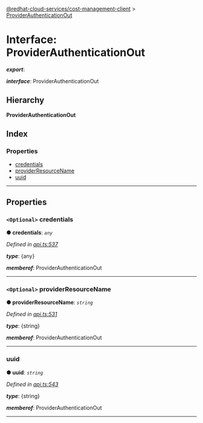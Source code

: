 [@redhat-cloud-services/cost-management-client](../README.md) > [ProviderAuthenticationOut](../interfaces/providerauthenticationout.md)

# Interface: ProviderAuthenticationOut

*__export__*: 

*__interface__*: ProviderAuthenticationOut

## Hierarchy

**ProviderAuthenticationOut**

## Index

### Properties

* [credentials](providerauthenticationout.md#credentials)
* [providerResourceName](providerauthenticationout.md#providerresourcename)
* [uuid](providerauthenticationout.md#uuid)

---

## Properties

<a id="credentials"></a>

### `<Optional>` credentials

**● credentials**: *`any`*

*Defined in [api.ts:537](https://github.com/RedHatInsights/javascript-clients/blob/master/packages/cost-management/api.ts#L537)*

*__type__*: {any}

*__memberof__*: ProviderAuthenticationOut

___
<a id="providerresourcename"></a>

### `<Optional>` providerResourceName

**● providerResourceName**: *`string`*

*Defined in [api.ts:531](https://github.com/RedHatInsights/javascript-clients/blob/master/packages/cost-management/api.ts#L531)*

*__type__*: {string}

*__memberof__*: ProviderAuthenticationOut

___
<a id="uuid"></a>

###  uuid

**● uuid**: *`string`*

*Defined in [api.ts:543](https://github.com/RedHatInsights/javascript-clients/blob/master/packages/cost-management/api.ts#L543)*

*__type__*: {string}

*__memberof__*: ProviderAuthenticationOut

___

